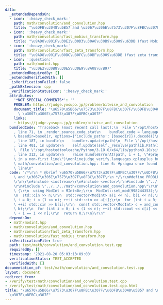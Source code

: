 ```yaml
---
data:
  _extendedDependsOn:
  - icon: ':heavy_check_mark:'
    path: math/convolution/and_convolution.hpp
    title: "\u6DFB\u3048\u5B57 and \u3067\u306E\u7573\u307F\u8FBC\u307F"
  - icon: ':heavy_check_mark:'
    path: math/convolution/fast_mobius_transform.hpp
    title: "\u9AD8\u901F\u30E1\u30D3\u30A6\u30B9\u5909\u63DB (fast Mobius transform)"
  - icon: ':heavy_check_mark:'
    path: math/convolution/fast_zeta_transform.hpp
    title: "\u9AD8\u901F\u30BC\u30FC\u30BF\u5909\u63DB (fast zeta transform)"
  - icon: ':question:'
    path: math/modint.hpp
    title: "\u30E2\u30B8\u30E5\u30E9\u8A08\u7B97"
  _extendedRequiredBy: []
  _extendedVerifiedWith: []
  _isVerificationFailed: false
  _pathExtension: cpp
  _verificationStatusIcon: ':heavy_check_mark:'
  attributes:
    '*NOT_SPECIAL_COMMENTS*': ''
    PROBLEM: https://judge.yosupo.jp/problem/bitwise_and_convolution
    document_title: "\u6570\u5B66/\u7573\u307F\u8FBC\u307F/\u6DFB\u3048\u5B57 and\
      \ \u3067\u306E\u7573\u307F\u8FBC\u307F"
    links:
    - https://judge.yosupo.jp/problem/bitwise_and_convolution
  bundledCode: "Traceback (most recent call last):\n  File \"/opt/hostedtoolcache/Python/3.10.0/x64/lib/python3.10/site-packages/onlinejudge_verify/documentation/build.py\"\
    , line 71, in _render_source_code_stat\n    bundled_code = language.bundle(stat.path,\
    \ basedir=basedir, options={'include_paths': [basedir]}).decode()\n  File \"/opt/hostedtoolcache/Python/3.10.0/x64/lib/python3.10/site-packages/onlinejudge_verify/languages/cplusplus.py\"\
    , line 187, in bundle\n    bundler.update(path)\n  File \"/opt/hostedtoolcache/Python/3.10.0/x64/lib/python3.10/site-packages/onlinejudge_verify/languages/cplusplus_bundle.py\"\
    , line 401, in update\n    self.update(self._resolve(pathlib.Path(included), included_from=path))\n\
    \  File \"/opt/hostedtoolcache/Python/3.10.0/x64/lib/python3.10/site-packages/onlinejudge_verify/languages/cplusplus_bundle.py\"\
    , line 312, in update\n    raise BundleErrorAt(path, i + 1, \"#pragma once found\
    \ in a non-first line\")\nonlinejudge_verify.languages.cplusplus_bundle.BundleErrorAt:\
    \ math/convolution/and_convolution.hpp: line 6: #pragma once found in a non-first\
    \ line\n"
  code: "/*\r\n * @brief \u6570\u5B66/\u7573\u307F\u8FBC\u307F/\u6DFB\u3048\u5B57\
    \ and \u3067\u306E\u7573\u307F\u8FBC\u307F\r\n */\r\n#define PROBLEM \"https://judge.yosupo.jp/problem/bitwise_and_convolution\"\
    \r\n\r\n#include <iostream>\r\n#include <vector>\r\n#include \"../../../math/modint.hpp\"\
    \r\n#include \"../../../math/convolution/and_convolution.hpp\"\r\n\r\nint main()\
    \ {\r\n  using ModInt = MInt<0>;\r\n  ModInt::set_mod(998244353);\r\n  int n;\r\
    \n  std::cin >> n;\r\n  std::vector<ModInt> a(1 << n), b(1 << n);\r\n  for (int\
    \ i = 0; i < (1 << n); ++i) std::cin >> a[i];\r\n  for (int i = 0; i < (1 << n);\
    \ ++i) std::cin >> b[i];\r\n  const std::vector<ModInt> c = and_convolution(a,\
    \ b);\r\n  for (int i = 0; i < (1 << n); ++i) std::cout << c[i] << \" \\n\"[i\
    \ + 1 == 1 << n];\r\n  return 0;\r\n}\r\n"
  dependsOn:
  - math/modint.hpp
  - math/convolution/and_convolution.hpp
  - math/convolution/fast_zeta_transform.hpp
  - math/convolution/fast_mobius_transform.hpp
  isVerificationFile: true
  path: test/math/convolution/and_convolution.test.cpp
  requiredBy: []
  timestamp: '2021-08-20 05:03:13+09:00'
  verificationStatus: TEST_ACCEPTED
  verifiedWith: []
documentation_of: test/math/convolution/and_convolution.test.cpp
layout: document
redirect_from:
- /verify/test/math/convolution/and_convolution.test.cpp
- /verify/test/math/convolution/and_convolution.test.cpp.html
title: "\u6570\u5B66/\u7573\u307F\u8FBC\u307F/\u6DFB\u3048\u5B57 and \u3067\u306E\u7573\
  \u307F\u8FBC\u307F"
---
```

